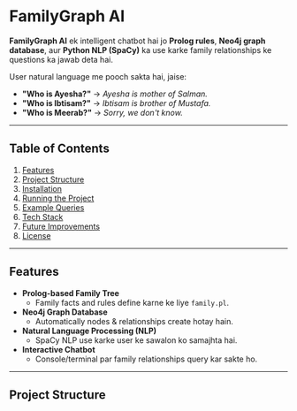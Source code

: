 # FamilyGraph AI

**FamilyGraph AI** ek intelligent chatbot hai jo **Prolog rules**, **Neo4j graph database**, aur **Python NLP (SpaCy)** ka use karke family relationships ke questions ka jawab deta hai.  

User natural language me pooch sakta hai, jaise:  
- **"Who is Ayesha?"** → *Ayesha is mother of Salman.*  
- **"Who is Ibtisam?"** → *Ibtisam is brother of Mustafa.*  
- **"Who is Meerab?"** → *Sorry, we don't know.*

---

## **Table of Contents**
1. [Features](#features)
2. [Project Structure](#project-structure)
3. [Installation](#installation)
4. [Running the Project](#running-the-project)
5. [Example Queries](#example-queries)
6. [Tech Stack](#tech-stack)
7. [Future Improvements](#future-improvements)
8. [License](#license)

---

## **Features**
- **Prolog-based Family Tree**  
  - Family facts and rules define karne ke liye `family.pl`.
- **Neo4j Graph Database**  
  - Automatically nodes & relationships create hotay hain.
- **Natural Language Processing (NLP)**  
  - SpaCy NLP use karke user ke sawalon ko samajhta hai.
- **Interactive Chatbot**  
  - Console/terminal par family relationships query kar sakte ho.

---

## **Project Structure**
